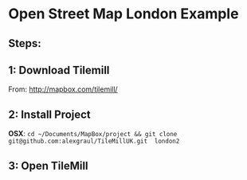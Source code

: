 Open Street Map London Example
====

Steps:
----

1: Download Tilemill
-----
From: http://mapbox.com/tilemill/

2: Install Project
----
**OSX**: `cd ~/Documents/MapBox/project && git clone git@github.com:alexgraul/TileMillUK.git  london2`

3: Open TileMill
----
